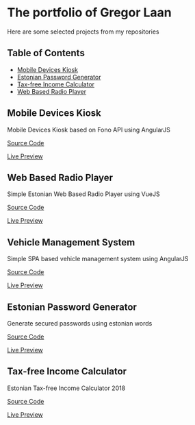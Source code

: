 # The portfolio of Gregor Laan

Here are some selected projects from my repositories 

## Table of Contents

* [Mobile Devices Kiosk](#mobile-devices-kiosk)
* [Estonian Password Generator](#estonian-password-generator)
* [Tax-free Income Calculator](#tax-free-income-calculator)
* [Web Based Radio Player](#web-based-radio-player)

## Mobile Devices Kiosk

Mobile Devices Kiosk based on Fono API using AngularJS

[Source Code](https://github.com/gregorlaan/MobileDevicesKiosk "Web Based Kiosk for Mobile Devices")

[Live Preview](https://gregorlaan.github.io/MobileDevicesKiosk "Web Based Kiosk for Mobile Devices")

## Web Based Radio Player

Simple Estonian Web Based Radio Player using VueJS

[Source Code](https://github.com/gregorlaan/WebBasedRadioPlayer "Estonian Web Based Radio Player")

[Live Preview](https://gregorlaan.github.io/WebBasedRadioPlayer "Estonian Web Based Radio Player")

## Vehicle Management System

Simple SPA based vehicle management system using AngularJS

[Source Code](https://github.com/gregorlaan/VehicleManagmentSystem "Vehicle Management System")

[Live Preview](https://gregorlaan.github.io/VehicleManagmentSystem/#!/ "Vehicle Management System")

## Estonian Password Generator

Generate secured passwords using estonian words

[Source Code](https://github.com/gregorlaan/EstonianPasswordGenerator "Estonian Password Generator")

[Live Preview](https://gregorlaan.github.io/EstonianPasswordGenerator "Estonian Password Generator")

## Tax-free Income Calculator

Estonian Tax-free Income Calculator 2018

[Source Code](https://github.com/gregorlaan/Tax-free-Income-Calculator "Estonian Tax-free Income Calculator")

[Live Preview](https://gregorlaan.github.io/Tax-free-Income-Calculator/ "Estonian Tax-free Income Calculator")
